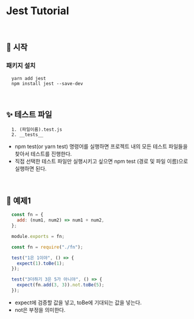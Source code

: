 # Jest Tutorial
<br />

## 📑 시작
### 패키지 설치
```
  yarn add jest
  npm install jest --save-dev
```

<br />

## ✨ 테스트 파일
```
  1. (파일이름).test.js
  2. __tests__
```
- npm test(or yarn test) 명령어를 실행하면 프로젝트 내의 모든 테스트 파일들을 찾아서 테스트를 진행한다.
- 직접 선택한 테스트 파일만 실행시키고 싶으면 npm test (경로 및 파일 이름)으로 실행하면 된다.

<br />

## 🔖 예제1
```js
  const fn = {
    add: (num1, num2) => num1 + num2,
  };

  module.exports = fn;
```
```js
  const fn = require("./fn");

  test("1은 1이야", () => {
    expect(1).toBe(1);
  });

  test("3더하기 3은 5가 아니야", () => {
    expect(fn.add(3, 3)).not.toBe(5);
  });
```
- expect에 검증할 값을 넣고, toBe에 기대되는 값을 넣는다.
- not은 부정을 의미한다.

<br />